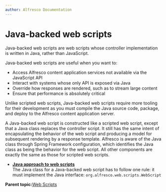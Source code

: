 ```yaml
---
author: Alfresco Documentation
---
```


# Java-backed web scripts

Java-backed web scripts are web scripts whose controller implementation is written in Java, rather than JavaScript.

Java-backed web scripts are useful when you want to:

-   Access Alfresco content application services not available via the JavaScript API
-   Interact with systems whose only API is exposed via Java
-   Override how responses are rendered, such as to stream large content
-   Ensure that performance is absolutely critical

Unlike scripted web scripts, Java-backed web scripts require more tooling for their development as you must compile the Java source code, package, and deploy to the Alfresco content application server.

A Java-backed web script is constructed like a scripted web script, except that a Java class replaces the controller script. It still has the same intent of encapsulating the behavior of the web script and producing a model for subsequent rendering by a response template. Alfresco is aware of the Java class through Spring Framework configuration, which identifies the Java class as being the behavior for the web script. All other components are exactly the same as those for scripted web scripts.

-   **[Java approach to web scripts](../concepts/ws-and-Java.md)**  
The Java class for a Java-backed web script has to follow one rule: it must implement the Java interface: `org.alfresco.web.scripts.WebScript`

**Parent topic:**[Web Scripts](../concepts/ws-architecture.md)

